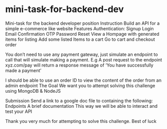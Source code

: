 # mini-task-for-backend-dev

Mini-task for the backend developer position
Instruction
Build an API for a simple e-commerce like website
Features
Authentication: 
Signup
Login
Email Confirmation OTP
Password Reset
View a Hompage with generated items for listing
Add some listed Items to a cart
Go to cart and checkout order 

You don’t need to use any payment gateway, just simulate an endpoint to call that will simulate making a payment. E.g A post request to the endpoint xyz.com/pay will return a response message of ‘You have successfully made a payment’

I should be able to use an order ID to view the content of the order from an admin endpoint
The Goal
We want you to attempt solving this challenge using MongoDB  & NodeJS

Submission
Send a link to a google doc file to  containing the following: 
Endpoints 
A brief documentation 
This way we will be able to interact and test your API

Thank you very much for attempting to solve this challenge.
Best of luck

